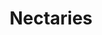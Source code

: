 ---
title: Nectaries
layout: definition
brief: Glands on plant that secrete nectar.
see_also: 
  - title: Honey
    file: honey 
---